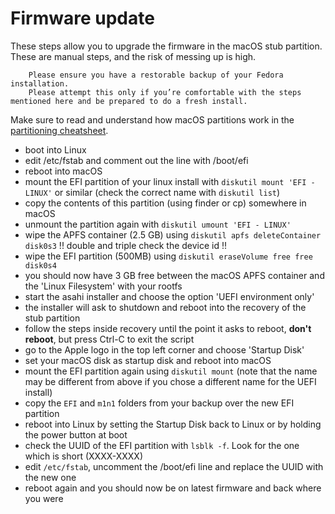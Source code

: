 # Firmware update

These steps allow you to upgrade the firmware in the macOS stub partition. These are manual steps, and the risk of messing up is high.

```
    Please ensure you have a restorable backup of your Fedora installation.
    Please attempt this only if you’re comfortable with the steps mentioned here and be prepared to do a fresh install.
```

Make sure to read and understand how macOS partitions work in the [partitioning cheatsheet](https://github.com/AsahiLinux/docs/wiki/Partitioning-cheatsheet).

- boot into Linux
- edit /etc/fstab and comment out the line with /boot/efi
- reboot into macOS
- mount the EFI partition of your linux install with `diskutil mount 'EFI - LINUX'` or similar (check the correct name with `diskutil list`)
- copy the contents of this partition (using finder or cp) somewhere in macOS
- unmount the partition again with `diskutil umount 'EFI - LINUX'`
- wipe the APFS container (2.5 GB) using `diskutil apfs deleteContainer disk0s3` !! double and triple check the device id !!
- wipe the EFI partition (500MB) using `diskutil eraseVolume free free disk0s4`
- you should now have 3 GB free between the macOS APFS container and the 'Linux Filesystem' with your rootfs
- start the asahi installer and choose the option 'UEFI environment only'
- the installer will ask to shutdown and reboot into the recovery of the stub partition
- follow the steps inside recovery until the point it asks to reboot, **don't reboot**, but press Ctrl-C to exit the script
- go to the Apple logo in the top left corner and choose 'Startup Disk'
- set your macOS disk as startup disk and reboot into macOS
- mount the EFI partition again using `diskutil mount` (note that the name may be different from above if you chose a different name for the UEFI install)
- copy the `EFI` and `m1n1` folders from your backup over the new EFI partition
- reboot into Linux by setting the Startup Disk back to Linux or by holding the power button at boot
- check the UUID of the EFI partition with `lsblk -f`. Look for the one which is short (XXXX-XXXX)
- edit `/etc/fstab`, uncomment the /boot/efi line and replace the UUID with the new one
- reboot again and you should now be on latest firmware and back where you were
